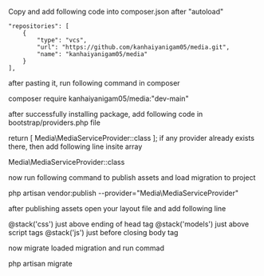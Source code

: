Copy and add following code into composer.json after "autoload"

    "repositories": [
        {
            "type": "vcs",
            "url": "https://github.com/kanhaiyanigam05/media.git",
            "name": "kanhaiyanigam05/media"
        }
    ],

after pasting it, run following command in composer

composer require kanhaiyanigam05/media:"dev-main"

after successfully installing package, add following code in bootstrap/providers.php file


return [
    Media\MediaServiceProvider::class
];
if any provider already exists there, then add following line insite array

Media\MediaServiceProvider::class

now run following command to publish assets and load migration to project

php artisan vendor:publish --provider="Media\MediaServiceProvider"

after publishing assets open your layout file and  add following line

@stack('css') just above ending of head tag
@stack('models') just above script tags
@stack('js') just before closing body tag

now migrate loaded migration and run commad

php artisan migrate

